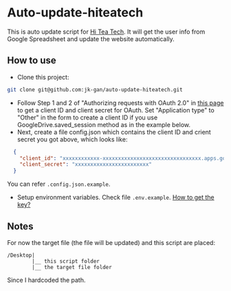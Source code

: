 # Auto-update-hiteatech

This is auto update script for [Hi Tea Tech](https://github.com/hiteatech/hiteatech.github.io). It will get the user info from Google Spreadsheet and update the website automatically.

## How to use

- Clone this project:
```sh
git clone git@github.com:jk-gan/auto-update-hiteatech.git
```
- Follow Step 1 and 2 of "Authorizing requests with OAuth 2.0" in [this page](https://developers.google.com/drive/v3/web/about-auth) to get a client ID and client secret for OAuth. Set "Application type" to "Other" in the form to create a client ID if you use GoogleDrive.saved_session method as in the example below.
- Next, create a file config.json which contains the client ID and crient secret you got above, which looks like:

```json
  {
    "client_id": "xxxxxxxxxxxx-xxxxxxxxxxxxxxxxxxxxxxxxxxxxxxxx.apps.googleusercontent.com",
    "client_secret": "xxxxxxxxxxxxxxxxxxxxxxxx"
  }
```
You can refer `.config.json.example`.
- Setup environment variables. Check file `.env.example`. [How to get the key?](http://www.coolheadtech.com/blog/use-data-from-other-google-spreadsheets)

## Notes
For now the target file (the file will be updated) and this script are placed: 
```
/Desktop|
        |__ this script folder
        |__ the target file folder
```
Since I hardcoded the path.
